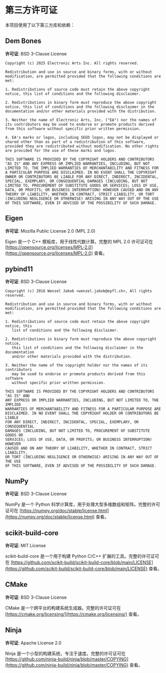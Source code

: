 # 第三方许可证

本项目使用了以下第三方库和依赖：

## Dem Bones

**许可证**: BSD 3-Clause License

```
Copyright (c) 2025 Electronic Arts Inc. All rights reserved.

Redistribution and use in source and binary forms, with or without modification, are permitted provided that the following conditions are met:

1. Redistributions of source code must retain the above copyright notice, this list of conditions and the following disclaimer.

2. Redistributions in binary form must reproduce the above copyright notice, this list of conditions and the following disclaimer in the documentation and/or other materials provided with the distribution.

3. Neither the name of Electronic Arts, Inc. ("EA") nor the names of its contributors may be used to endorse or promote products derived from this software without specific prior written permission.

4. EA's marks or logos, including SEED logos, may not be displayed or shared other than as part of a redistribution of this software, provided they are redistributed without modification. No other rights are provided for the use of these marks and logos.

THIS SOFTWARE IS PROVIDED BY THE COPYRIGHT HOLDERS AND CONTRIBUTORS "AS IS" AND ANY EXPRESS OR IMPLIED WARRANTIES, INCLUDING, BUT NOT LIMITED TO, THE IMPLIED WARRANTIES OF MERCHANTABILITY AND FITNESS FOR A PARTICULAR PURPOSE ARE DISCLAIMED. IN NO EVENT SHALL THE COPYRIGHT OWNER OR CONTRIBUTORS BE LIABLE FOR ANY DIRECT, INDIRECT, INCIDENTAL, SPECIAL, EXEMPLARY, OR CONSEQUENTIAL DAMAGES (INCLUDING, BUT NOT LIMITED TO, PROCUREMENT OF SUBSTITUTE GOODS OR SERVICES; LOSS OF USE, DATA, OR PROFITS; OR BUSINESS INTERRUPTION) HOWEVER CAUSED AND ON ANY THEORY OF LIABILITY, WHETHER IN CONTRACT, STRICT LIABILITY, OR TORT (INCLUDING NEGLIGENCE OR OTHERWISE) ARISING IN ANY WAY OUT OF THE USE OF THIS SOFTWARE, EVEN IF ADVISED OF THE POSSIBILITY OF SUCH DAMAGE.
```

## Eigen

**许可证**: Mozilla Public License 2.0 (MPL 2.0)

Eigen 是一个 C++ 模板库，用于线性代数计算。完整的 MPL 2.0 许可证可在 [https://opensource.org/licenses/MPL-2.0](https://opensource.org/licenses/MPL-2.0) 查看。

## pybind11

**许可证**: BSD 3-Clause License

```
Copyright (c) 2016 Wenzel Jakob <wenzel.jakob@epfl.ch>, All rights reserved.

Redistribution and use in source and binary forms, with or without
modification, are permitted provided that the following conditions are met:

1. Redistributions of source code must retain the above copyright notice, this
   list of conditions and the following disclaimer.

2. Redistributions in binary form must reproduce the above copyright notice,
   this list of conditions and the following disclaimer in the documentation
   and/or other materials provided with the distribution.

3. Neither the name of the copyright holder nor the names of its contributors
   may be used to endorse or promote products derived from this software
   without specific prior written permission.

THIS SOFTWARE IS PROVIDED BY THE COPYRIGHT HOLDERS AND CONTRIBUTORS "AS IS" AND
ANY EXPRESS OR IMPLIED WARRANTIES, INCLUDING, BUT NOT LIMITED TO, THE IMPLIED
WARRANTIES OF MERCHANTABILITY AND FITNESS FOR A PARTICULAR PURPOSE ARE
DISCLAIMED. IN NO EVENT SHALL THE COPYRIGHT HOLDER OR CONTRIBUTORS BE LIABLE
FOR ANY DIRECT, INDIRECT, INCIDENTAL, SPECIAL, EXEMPLARY, OR CONSEQUENTIAL
DAMAGES (INCLUDING, BUT NOT LIMITED TO, PROCUREMENT OF SUBSTITUTE GOODS OR
SERVICES; LOSS OF USE, DATA, OR PROFITS; OR BUSINESS INTERRUPTION) HOWEVER
CAUSED AND ON ANY THEORY OF LIABILITY, WHETHER IN CONTRACT, STRICT LIABILITY,
OR TORT (INCLUDING NEGLIGENCE OR OTHERWISE) ARISING IN ANY WAY OUT OF THE USE
OF THIS SOFTWARE, EVEN IF ADVISED OF THE POSSIBILITY OF SUCH DAMAGE.
```

## NumPy

**许可证**: BSD 3-Clause License

NumPy 是一个 Python 科学计算库，用于处理大型多维数组和矩阵。完整的许可证可在 [https://numpy.org/doc/stable/license.html](https://numpy.org/doc/stable/license.html) 查看。

## scikit-build-core

**许可证**: MIT License

scikit-build-core 是一个用于构建 Python C/C++ 扩展的工具。完整的许可证可在 [https://github.com/scikit-build/scikit-build-core/blob/main/LICENSE](https://github.com/scikit-build/scikit-build-core/blob/main/LICENSE) 查看。

## CMake

**许可证**: BSD 3-Clause License

CMake 是一个跨平台的构建系统生成器。完整的许可证可在 [https://cmake.org/licensing/](https://cmake.org/licensing/) 查看。

## Ninja

**许可证**: Apache License 2.0

Ninja 是一个小型的构建系统，专注于速度。完整的许可证可在 [https://github.com/ninja-build/ninja/blob/master/COPYING](https://github.com/ninja-build/ninja/blob/master/COPYING) 查看。
